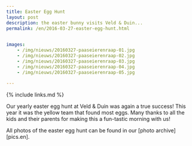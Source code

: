 ```yaml
---
title: Easter Egg Hunt
layout: post
description: the easter bunny visits Veld & Duin...
permalink: /en/2016-03-27-easter-egg-hunt.html

    
images: 
    - /img/nieuws/20160327-paaseierenraap-01.jpg
    - /img/nieuws/20160327-paaseierenraap-02.jpg
    - /img/nieuws/20160327-paaseierenraap-03.jpg
    - /img/nieuws/20160327-paaseierenraap-04.jpg
    - /img/nieuws/20160327-paaseierenraap-05.jpg
    
---
```


{% include links.md %}

Our yearly easter egg hunt at Veld & Duin was again a true success! This year it was the yellow team that found most eggs. Many thanks to all the kids and their parents for making this a fun-tastic morning with us!

All photos of the easter egg hunt can be found in our [photo archive][pics.en].  



